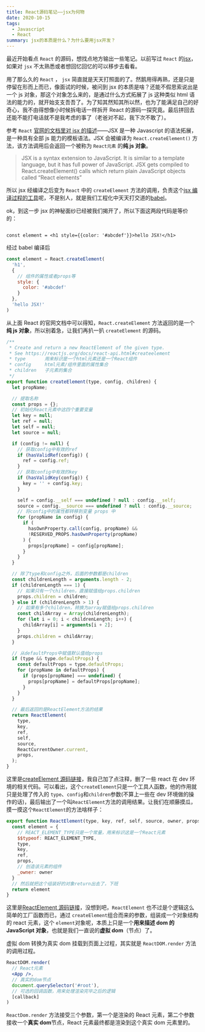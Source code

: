 ```yaml
---
title: React源码笔记——jsx为何物
date: 2020-10-15
tags:
  - Javascript
  - React
summary: jsx的本质是什么？为什么要用jsx开发？
---
```


最近开始看点 `React` 的源码，想找点地方输出一些笔记。以前写过 `React` 的[jsx](https://liwuhou.cn/2019/08/14/%E8%B5%B0%E8%BF%9Breact%E2%80%94%E2%80%94jsx/)，如果对 `jsx` 不太熟悉或者想回忆回忆的可以移步去看看。

用了那么久的 `React` ， `jsx` 简直就是天天打照面的了。然鹅用得再熟，还是只是停留在形而上而已，像面试的时候，被问到 jsx 的本质是啥？还能不假思索说出是一个 js 对象，那这个对象怎么来的，是通过什么方式拓展了 js 这种类似 html 语法的能力的，就开始支支吾吾了。为了知其然知其所以然，也为了能满足自己的好奇心，我不由得想像小时候拆电话一样拆开 React 的源码一探究竟。最后拼回去还能不能打电话就不是我考虑的事了（老爸对不起，我下次不敢了）。

参考 `React` [官网的文档里对 jsx 的描述](https://reactjs.org/docs/glossary.html#jsx)——JSX 是一种 Javascript 的语法拓展，是一种具有全部 js 能力的模板语法。JSX 会被编译为 `React.createElement()` 方法，该方法调用后会返回一个被称为 `React元素` 的**纯 js 对象**。

> JSX is a syntax extension to JavaScript. It is similar to a template language, but it has full power of JavaScript. JSX gets compiled to React.createElement() calls which return plain JavaScript objects called “React elements”

所以 jsx 经编译之后变为 `React` 中的 `createElement` 方法的调用，负责这个[jsx 编译过程的工具](https://babeljs.io/repl/#?browsers=defaults%2C%20not%20ie%2011%2C%20not%20ie_mob%2011&build=&builtIns=false&spec=false&loose=false&code_lz=MYewdgzgLgBApgGzgWzmWBeGAeAFgRgD4AJRBEAGhgHcQAnBAEwEJsB6AwgbgCgeg&debug=false&forceAllTransforms=false&shippedProposals=false&circleciRepo=&evaluate=false&fileSize=false&timeTravel=false&sourceType=module&lineWrap=true&presets=react&prettier=false&targets=&version=7.12.0&externalPlugins=)呢，不是别人，就是我们工程化中天天打交道的[babel](https://babeljs.io/)。

ok，到这一步 jsx 的神秘面纱已经被我们揭开了，所以下面这两段代码是等价的：

```JSX

const element = <h1 style={{color: '#abcdef'}}>hello JSX!</h1>

```

经过 babel 编译后

```js
const element = React.createElement(
  'h1',
  {
    // 组件的属性或者props等
    style: {
      color: '#abcdef'
    }
  },
  'hello JSX!'
)
```

从上面 React 的官网文档中可以得知，`React.createElement` 方法返回的是一个**纯 js 对象**，所以别着急，让我们再扒一扒 `createElement` 的源码。

```JavaScript
/**
 * Create and return a new ReactElement of the given type.
 * See https://reactjs.org/docs/react-api.html#createelement
 * type       用来标识是一个html元素还是一个React组件
 * config     html元素/组件里面的属性集合
 * children   子元素的集合
 */
export function createElement(type, config, children) {
  let propName;

  // 提取名称
  const props = {};
  // 初始化React元素中这四个重要变量
  let key = null;
  let ref = null;
  let self = null;
  let source = null;

  if (config != null) {
    // 获取config中有效的ref
    if (hasValidRef(config)) {
      ref = config.ref;
    }
    // 获取config中有效的key
    if (hasValidKey(config)) {
      key = '' + config.key;
    }

    self = config.__self === undefined ? null : config.__self;
    source = config.__source === undefined ? null : config.__source;
    // 将config中的属性都转移到变量 props 中
    for (propName in config) {
      if (
        hasOwnProperty.call(config, propName) &&
        !RESERVED_PROPS.hasOwnProperty(propName)
      ) {
        props[propName] = config[propName];
      }
    }
  }

  // 除了type和config之外，后面的参数都是children
  const childrenLength = arguments.length - 2;
  if (childrenLength === 1) {
    // 如果只有一个children，直接赋值给props.children
    props.children = children;
  } else if (childrenLength > 1) {
    // 如果有多个children，转换为array赋值给props.children
    const childArray = Array(childrenLength);
    for (let i = 0; i < childrenLength; i++) {
      childArray[i] = arguments[i + 2];
    }
    props.children = childArray;
  }

  // 从defaultProps中赋值默认值给props
  if (type && type.defaultProps) {
    const defaultProps = type.defaultProps;
    for (propName in defaultProps) {
      if (props[propName] === undefined) {
        props[propName] = defaultProps[propName];
      }
    }
  }

  // 最后返回的是ReactElement方法的结果
  return ReactElement(
    type,
    key,
    ref,
    self,
    source,
    ReactCurrentOwner.current,
    props,
  );
}

```

这里是[createElement 源码链接](https://github.com/hugewilliam/react/blob/master/packages/react/src/ReactElement.js#L344)，我自己加了点注释，删了一些 react 在 dev 环境的相关代码。可以看出，这个`createElement`只是一个工具人函数，他的作用就只是处理了传入的 `type`、`config`和`children`参数(不算上一些在 dev 环境做的操作的话)，最后输出了一个叫`ReactElement`方法的调用结果。让我们在顺藤摸瓜，摸一摸这个`ReactElement`的方法啥样子：

```javascript
export function ReactElement(type, key, ref, self, source, owner, props) {
  const element = {
    // REACT_ELEMENT_TYPE只是一个常量，用来标识这是一个React元素
    $$typeof: REACT_ELEMENT_TYPE,
    type,
    key,
    ref,
    props,
    // 创造该元素的组件
    _owner: owner
  }
  // 然后就把这个组装好的对象return出去了，下班
  return element
}
```

这里是[ReactElement 源码链接](https://github.com/hugewilliam/react/blob/master/packages/react/src/ReactElement.js#L126)，没想到吧，`ReactElement` 也不过是个逻辑这么简单的工厂函数而已，通过 `createElement`组合而来的参数，组装成一个对象结构的 react 元素，这个 `element`对象呢，本质上只是一个**用来描述 dom 的 JavaScript 对象**，也就是我们一直说的**虚拟 dom**（节点）了。

虚拟 dom 转换为真实 dom 挂载到页面上过程，其实就是 `ReactDOM.render` 方法的调用过程。

```jsx
ReactDOM.render(
  // React元素
  <App />,
  // 真实的dom节点
  document.querySelector('#root'),
  // 可选的回调函数，用来处理渲染完毕之后的逻辑
  [callback]
)
```

`ReactDom.render` 方法接受三个参数，第一个是渲染的 React 元素，第二个参数接收一个**真实 dom**节点，React 元素最终都是渲染到这个真实 dom 元素里的。
